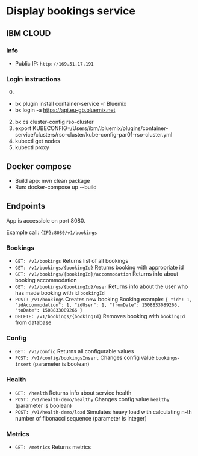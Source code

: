 # Display bookings service

## IBM CLOUD

### Info
* Public IP: `http://169.51.17.191`

### Login instructions
0. 
- bx plugin install container-service -r Bluemix
- bx login -a https://api.eu-gb.bluemix.net 
2. bx cs cluster-config rso-cluster
3. export KUBECONFIG=/Users/ibm/.bluemix/plugins/container-service/clusters/rso-cluster/kube-config-par01-rso-cluster.yml
4. kubectl get nodes
5. kubectl proxy

## Docker compose
- Build app: mvn clean package
- Run: docker-compose up --build

## Endpoints
App is accessible on port 8080.

Example call: `{IP}:8080/v1/bookings`
### Bookings
* `GET: /v1/bookings` Returns list of all bookings
* `GET: /v1/bookings/{bookingId}` Returns booking with appropriate id
* `GET: /v1/bookings/{bookingId}/accommodation` Returns info about booking accommodation
* `GET: /v1/bookings/{bookingId}/user` Returns info about the user who has made booking with id `bookingId`
* `POST: /v1/bookings` Creates new booking
Booking example:
`{
    "id": 1,
    "idAccommodation": 1,
    "idUser": 1,
    "fromDate": 1508833089266,
    "toDate": 1508833089266
}`
* `DELETE: /v1/bookings/{bookingId}` Removes booking with `bookingId` from database

### Config
* `GET: /v1/config` Returns all configurable values
* `POST: /v1/config/bookingsInsert` Changes config value `bookings-insert`  (parameter is boolean)

### Health
* `GET: /health` Returns info about service health
* `POST: /v1/health-demo/healthy` Changes config value `healthy` (parameter is boolean)
* `POST: /v1/health-demo/load` Simulates heavy load with calculating n-th number of fibonacci sequence (parameter is integer) 

### Metrics
* `GET: /metrics` Returns metrics
   

   


  

     

   
